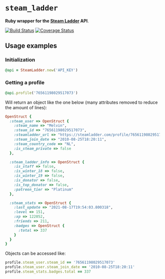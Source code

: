 # `steam_ladder`
<b>Ruby wrapper for the <a href="https://steamladder.com/">Steam Ladder</a> API</b>.

[![Build Status](https://app.travis-ci.com/melvinsh/steam_ladder.svg?branch=main)](https://app.travis-ci.com/melvinsh/steam_ladder)  [![Coverage Status](https://coveralls.io/repos/github/melvinsh/steamladder.js/badge.svg?branch=master)](https://coveralls.io/github/melvinsh/steamladder.js?branch=master)

## Usage examples
### Initialization
``` ruby
@api = SteamLadder.new('API_KEY')
```

### Getting a profile
``` ruby
@api.profile('76561198029517073')
``` 

Will return an object like the one below (many attributes removed to reduce the amount of lines):

``` ruby
OpenStruct {
  :steam_user => OpenStruct {
    :steam_name => "Melvin",
    :steam_id => "76561198029517073",
    :steamladder_url => "https://steamladder.com/profile/76561198029517073/",
    :steam_join_date => "2010-08-25T18:20:11",
    :steam_country_code => "NL",
    :is_steam_private => false
  },

  :steam_ladder_info => OpenStruct {
    :is_staff => false,
    :is_winter_18 => false,
    :is_winter_19 => false,
    :is_donator => false,
    :is_top_donator => false,
    :patreon_tier => "Platinum"
  },

  :steam_stats => OpenStruct {
    :last_update => "2021-08-17T19:54:03.800318",
    :level => 151,
    :xp => 122052,
    :friends => 211,
    :badges => OpenStruct {
      :total => 337
    }
  }
}
```

Objects can be accessed like:

``` ruby
profile.steam_user.steam_id == '76561198029517073'
profile.steam_user.steam_join_date == '2010-08-25T18:20:11'
profile.steam_stats.badges.total == 337
```

